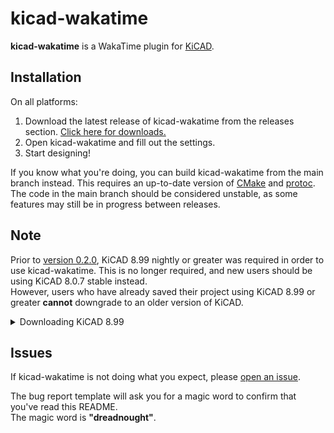 # kicad-wakatime

**kicad-wakatime** is a WakaTime plugin for [KiCAD](https://www.kicad.org/).

## Installation

On all platforms:
1. Download the latest release of kicad-wakatime from the releases section. [Click here for downloads.](https://github.com/hackclub/kicad-wakatime/releases)
2. Open kicad-wakatime and fill out the settings.
3. Start designing!

If you know what you're doing, you can build kicad-wakatime from the main branch instead. This requires an up-to-date version of [CMake](https://cmake.org) and [protoc](https://grpc.io/docs/protoc-installation).\
The code in the main branch should be considered unstable, as some features may still be in progress between releases.

## Note
Prior to [version 0.2.0](https://github.com/hackclub/kicad-wakatime/releases/tag/0.2.0), KiCAD 8.99 nightly or greater was required in order to use kicad-wakatime. This is no longer required, and new users should be using KiCAD 8.0.7 stable instead.\
However, users who have already saved their project using KiCAD 8.99 or greater **cannot** downgrade to an older version of KiCAD.

<details>
<summary>Downloading KiCAD 8.99</summary>

If you are a Windows user, you can download KiCAD 8.99 [here](https://downloads.kicad.org/kicad/windows/explore/nightlies) (pick an "x86_64.exe".)

If you are a macOS user, you can download KiCAD 8.99 [here](https://downloads.kicad.org/kicad/macos/explore/nightlies) (pick a ".dmg").

If you are an Ubuntu user, you can install KiCAD 8.99 using the following shell commands:

```shell
sudo add-apt-repository --yes ppa:kicad/kicad-dev-nightly
sudo apt update
sudo apt install kicad-nightly
```

If you are on Wayland, open kicad using the following command:

```shell
GDK_BACKEND=x11 kicad
```

or if you installed the flatpak:

```shell
flatpak override --env=GDK_BACKEND=x11 org.kicad.KiCad
```

This solution only works if xwayland is running and supported by the compositor. This works by default on most compositors, but if it isn't check out https://github.com/Supreeeme/xwayland-satellite

</details>

## Issues

If kicad-wakatime is not doing what you expect, please [open an issue](https://github.com/hackclub/kicad-wakatime/issues).

The bug report template will ask you for a magic word to confirm that you've read this README.\
The magic word is **"dreadnought"**.
